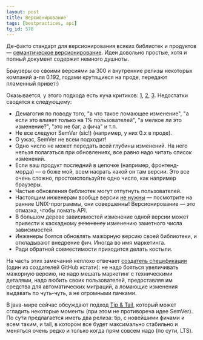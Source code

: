 ```yaml
---
layout: post
title: Версионирование
tags: [bestpractices, api]
tg_id: 578
---
```

Де-факто стандарт для версионирования всяких библиотек и продуктов — [семантическое версионирование](https://semver.org/). Идеи довольно простые, хотя и полный документ содержит немного душноты.

Браузеры со своими версиями за 300 и внутренние релизы некоторых компаний а-ля 0.192, годами крутящиеся на проде, передают пламенный привет:)

Оказывается, у этого подхода есть куча критиков: [1](https://gist.github.com/jashkenas/cbd2b088e20279ae2c8e), [2](https://thoughtspile.github.io/2021/11/08/semver-challenges/), [3](https://surfingthe.cloud/semantic-versioning-anti-pattern/).
Недостатки сводятся к следующему:
- Демагогия по поводу того, "а что такое ломающее изменение", "а если это влияет только на 1% пользователей", "а мелкое ли это изменение?", "это не баг, а фича" и т.п.
- Не все следуют SemVer (sic!) (например, у них 0.x в проде).
- О ужас, SemVer не всем подходит!
- Одно число не может передать всей глубины изменений. На него нельзя полагаться при обновлениях, все равно надо читать список изменений.
- Если ваш продукт последний в цепочке (например, фронтенд-морда) — о боже мой, всем насрать какой он там версии. Это все очень сложно, простоиспользуйте одно число, как например браузеры.
- Частые обновления библиотек могут отпугнуть пользователей.
- Настоящим инженерам вообще версии [не нужны](https://reprog.wordpress.com/2023/12/27/semantic-versioning-is-a-terrible-mistake/) — посмотрите на ранние UNIX-программы, они совершенны! Версионирование — это отмазка, чтобы ломать API. 
- В большом дереве зависимостей изменение одной версии может привести к каскадному ~~резонансу~~ изменению заметного числа зависимостей.
- Инженеры боятся обновлять мажорную версию своей библиотеки, и откладывают внедрение фич. Иногда во имя маркетинга.
- Ради обратной совместимости приходится делать костыли.

На часть этих замечаний неплохо отвечает [создатель спецификации](https://tom.preston-werner.com/2022/05/23/major-version-numbers-are-not-sacred) (один из создателей GitHub кстати): не надо бояться увеличивать мажорную версию, не надо мешать маркетинг с техническими деталями, надо любить своих пользователей, предоставляя им средства для автоматических миграций, а ломающие изменения выдавать по чуть-чуть, а не огромными пачками.

В java-мире сейчас обсуждают подход [Tip & Tail](https://openjdk.org/jeps/14), который может сгладить некоторые моменты (при этом не противореча идее SemVer). По сути предлагается иметь два релиза: tip, с новейшими фичами и всем таким, и tail, в котором все будет максимально стабильно и меняться очень редко и только когда прям совсем надо (по сути, LTS).


